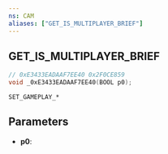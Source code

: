 ```yaml
---
ns: CAM
aliases: ["GET_IS_MULTIPLAYER_BRIEF"]
---
```

## GET_IS_MULTIPLAYER_BRIEF

```c
// 0xE3433EADAAF7EE40 0x2F0CE859
void _0xE3433EADAAF7EE40(BOOL p0);
```

```
SET_GAMEPLAY_*
```

## Parameters
* **p0**: 

